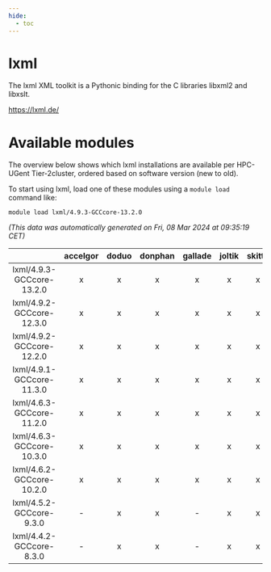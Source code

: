 ```yaml
---
hide:
  - toc
---
```


lxml
====


The lxml XML toolkit is a Pythonic binding for the C libraries libxml2 and libxslt.

https://lxml.de/
# Available modules


The overview below shows which lxml installations are available per HPC-UGent Tier-2cluster, ordered based on software version (new to old).

To start using lxml, load one of these modules using a `module load` command like:

```shell
module load lxml/4.9.3-GCCcore-13.2.0
```

*(This data was automatically generated on Fri, 08 Mar 2024 at 09:35:19 CET)*  

| |accelgor|doduo|donphan|gallade|joltik|skitty|
| :---: | :---: | :---: | :---: | :---: | :---: | :---: |
|lxml/4.9.3-GCCcore-13.2.0|x|x|x|x|x|x|
|lxml/4.9.2-GCCcore-12.3.0|x|x|x|x|x|x|
|lxml/4.9.2-GCCcore-12.2.0|x|x|x|x|x|x|
|lxml/4.9.1-GCCcore-11.3.0|x|x|x|x|x|x|
|lxml/4.6.3-GCCcore-11.2.0|x|x|x|x|x|x|
|lxml/4.6.3-GCCcore-10.3.0|x|x|x|x|x|x|
|lxml/4.6.2-GCCcore-10.2.0|x|x|x|x|x|x|
|lxml/4.5.2-GCCcore-9.3.0|-|x|x|-|x|x|
|lxml/4.4.2-GCCcore-8.3.0|-|x|x|-|x|x|
